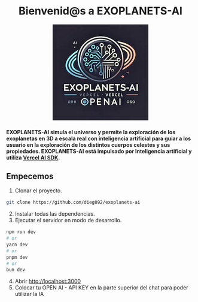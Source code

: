 <h1 align="center">Bienvenid@s a EXOPLANETS-AI</h1>

<p align="center">
  <img src="logo.webp" alt="[TEXTO_ALTERNATIVO]"/>
</p>

#### EXOPLANETS-AI simula el universo y permite la exploración de los exoplanetas en 3D a escala real con inteligencia artificial para guiar a los usuario en la exploración de los distintos cuerpos celestes y sus propiedades. EXOPLANETS-AI está impulsado por Inteligencia artificial y utiliza [Vercel AI SDK](https://sdk.vercel.ai/).

## Empecemos

1. Clonar el proyecto.

```bash 
git clone https://github.com/dieg092/exoplanets-ai
```

2. Instalar todas las dependencias.
3. Ejecutar el servidor en modo de desarrollo.

```bash
npm run dev
# or
yarn dev
# or
pnpm dev
# or
bun dev
```
4. Abrir [http://localhost:3000](http://localhost:3000)
5. Colocar tu OPEN AI - API KEY en la parte superior del chat para poder utilizar la IA
